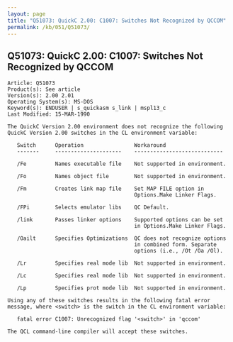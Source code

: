 ```yaml
---
layout: page
title: "Q51073: QuickC 2.00: C1007: Switches Not Recognized by QCCOM"
permalink: /kb/051/Q51073/
---
```


## Q51073: QuickC 2.00: C1007: Switches Not Recognized by QCCOM

	Article: Q51073
	Product(s): See article
	Version(s): 2.00 2.01
	Operating System(s): MS-DOS
	Keyword(s): ENDUSER | s_quickasm s_link | mspl13_c
	Last Modified: 15-MAR-1990
	
	The QuickC Version 2.00 environment does not recognize the following
	QuickC Version 2.00 switches in the CL environment variable:
	
	   Switch      Operation                Workaround
	   -------     ---------------------    ----------------------------
	
	   /Fe         Names executable file    Not supported in environment.
	
	   /Fo         Names object file        Not supported in environment.
	
	   /Fm         Creates link map file    Set MAP FILE option in
	                                        Options.Make Linker Flags.
	
	   /FPi        Selects emulator libs    QC Default.
	
	   /link       Passes linker options    Supported options can be set
	                                        in Options.Make Linker Flags.
	
	   /Oailt      Specifies Optimizations  QC does not recognize options
	                                        in combined form. Separate
	                                        options (i.e., /Ot /Oa /Ol).
	
	   /Lr         Specifies real mode lib  Not supported in environment.
	
	   /Lc         Specifies real mode lib  Not supported in environment.
	
	   /Lp         Specifies prot mode lib  Not supported in environment.
	
	Using any of these switches results in the following fatal error
	message, where <switch> is the switch in the CL environment variable:
	
	   fatal error C1007: Unrecognized flag '<switch>' in 'qccom'
	
	The QCL command-line compiler will accept these switches.

